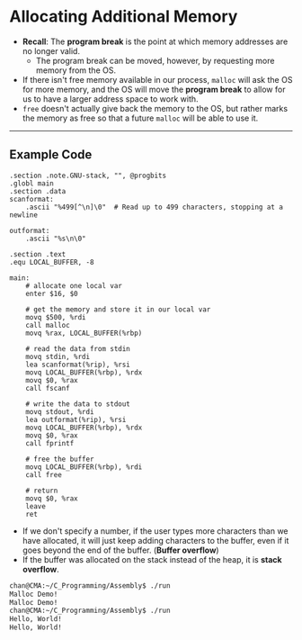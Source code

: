 # Allocating Additional Memory

- **Recall**: The **program break** is the point at which memory addresses are no longer valid.
  - The program break can be moved, however, by requesting more memory from the OS.
- If there isn't free memory available in our process, `malloc` will ask the OS for more memory, and the OS will move the **program break** to allow for us to have a larger address space to work with.
- `free` doesn't actually give back the memory to the OS, but rather marks the memory as free so that a future `malloc` will be able to use it.

---

## Example Code

```assembly
.section .note.GNU-stack, "", @progbits
.globl main 
.section .data
scanformat:
    .ascii "%499[^\n]\0"  # Read up to 499 characters, stopping at a newline

outformat:
    .ascii "%s\n\0"

.section .text
.equ LOCAL_BUFFER, -8 

main:
    # allocate one local var 
    enter $16, $0 

    # get the memory and store it in our local var
    movq $500, %rdi 
    call malloc 
    movq %rax, LOCAL_BUFFER(%rbp)

    # read the data from stdin 
    movq stdin, %rdi
    lea scanformat(%rip), %rsi 
    movq LOCAL_BUFFER(%rbp), %rdx
    movq $0, %rax
    call fscanf 

    # write the data to stdout
    movq stdout, %rdi
    lea outformat(%rip), %rsi
    movq LOCAL_BUFFER(%rbp), %rdx
    movq $0, %rax 
    call fprintf 

    # free the buffer
    movq LOCAL_BUFFER(%rbp), %rdi
    call free 

    # return
    movq $0, %rax
    leave 
    ret
```

- If we don't specify a number, if the user types more characters than we have allocated, it will just keep adding characters to the buffer, even if it goes beyond the end of the buffer. (**Buffer overflow**)
- If the buffer was allocated on the stack instead of the heap, it is **stack overflow**.

```sh
chan@CMA:~/C_Programming/Assembly$ ./run
Malloc Demo!
Malloc Demo!
chan@CMA:~/C_Programming/Assembly$ ./run
Hello, World!
Hello, World!
```

